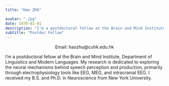 ```yaml
---
title: "Hao ZHU"

avatar: ".jpg"
date: 1970-01-01
description: "I’m a postdoctoral fellow at the Brain and Mind Institute, Department of Linguistics and Modern..."
subtitle: "Postdoc Fellow"
---
```

<p align="center">
    Email: haozhu@cuhk.edu.hk
</p>

I’m a postdoctoral fellow at the Brain and Mind Institute, Department of Linguistics and Modern Languages. My research is dedicated to exploring the neural mechanisms behind speech perception and production, primarily through electrophysiology tools like EEG, MEG, and intracranial EEG. I received my B.S. and Ph.D. in Neuroscience from New York University.
